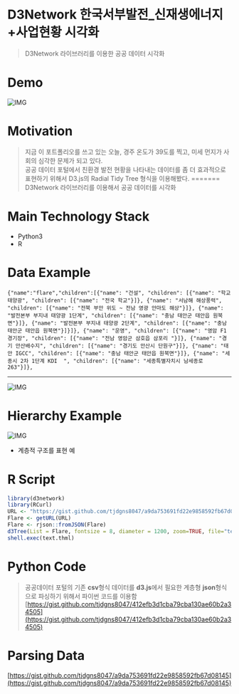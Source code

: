 D3Network 한국서부발전_신재생에너지+사업현황 시각화
========

>D3Network 라이브러리를 이용한 공공 데이터 시각화
 
Demo
===
![IMG](C:\Users\tjdgn\Desktop\October\D3Network\img\캡처.PNG)

Motivation
===
> 지금 이 포트폴리오를 쓰고 있는 오늘, 경주
온도가 39도를 찍고, 미세 먼지가 사회의 심각한 문제가 되고 있다.  
 공공 데이터 포털에서 친환경 발전 현황을 나타내는 데이터를 좀 더 효과적으로 표현하기 위해서 D3.js의 Radial Tidy Tree 형식을 이용해봤다.
=======
D3Network 라이브러리를 이용해서 공공 데이터를 시각화

Main Technology Stack
===
* Python3
* R

Data Example
===
```
{"name":"flare","children":[{"name": "건설", "children": [{"name": "학교 태양광", "children": [{"name": "전국 학교"}]}, {"name": "서남해 해상풍력", "children": [{"name": "전북 부안 위도 ~ 전남 영광 안마도 해상"}]}, {"name": "발전본부 부지내 태양광 1단계", "children": [{"name": "충남 태안군 태안읍 원북면"}]}, {"name": "발전본부 부지내 태양광 2단계", "children": [{"name": "충남 태안군 태안읍 원북면"}]}]}, {"name": "운영", "children": [{"name": "영암 F1 경기장", "children": [{"name": "전남 영암군 삼호읍 삼포리 "}]}, {"name": "경기 안산배수지", "children": [{"name": "경기도 안산시 단원구"}]}, {"name": "태안 IGCC", "children": [{"name": "충남 태안군 태안읍 원북면"}]}, {"name": "세종시 2차 1단계 KDI  ", "children": [{"name": "세종특별자치시 남세종로 263"}]},
```

---

![IMG](C:\Users\tjdgn\Desktop\October\D3Network\img\공공데이터.PNG)

Hierarchy Example
===

![IMG](C:\Users\tjdgn\Desktop\October\D3Network\img\diagram.PNG)

* 계층적 구조를 표현 예

R Script
===
```R
library(d3network)
library(RCurl)
URL <- "https://gist.github.com/tjdgns8047/a9da753691fd22e9858592fb67d08145"
Flare <- getURL(URL)
Flare <- rjson::fromJSON(Flare)
d3Tree(List = Flare, fontsize = 8, diameter = 1200, zoom=TRUE, file="test.html")
shell.exec(text.thml)
```

Python Code
===
> 공공데이터 포털의 기존 **csv**형식 데이터를 **d3.js**에서 필요한 계층형 **json**형식으로 파싱하기 위해서 파이썬 코드를 이용함
[https://gist.github.com/tjdgns8047/412efb3d1cba79cba130ae60b2a34505](https://gist.github.com/tjdgns8047/412efb3d1cba79cba130ae60b2a34505)

Parsing Data 
===
[https://gist.github.com/tjdgns8047/a9da753691fd22e9858592fb67d08145](https://gist.github.com/tjdgns8047/a9da753691fd22e9858592fb67d08145)


